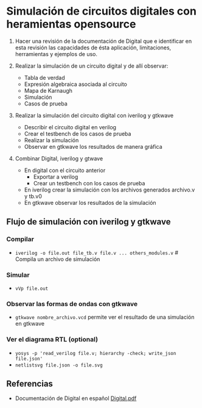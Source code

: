 # Simulación de circuitos digitales con heramientas opensource

1. Hacer una revisión de la documentación de Digital que e identificar en esta revisión
las capacidades de ésta aplicación, limitaciones, herramientas y ejemplos de uso.

2. Realizar la simulación de un circuito digital y de allí observar:
    * Tabla de verdad
    * Expresión algebraica asociada al circuito
    * Mapa de Karnaugh
    * Simulación
    * Casos de prueba

3. Realizar la simulación del circuito digital con iverilog y gtkwave
    * Describir el circuito digital en verilog
    * Crear el testbench de los casos de prueba
    * Realizar la simulación
    * Observar en gtkwave los resultados de manera gráfica


4. Combinar Digital, iverilog y gtwave
    * En digital con el circuito anterior
        * Exportar a verilog
        * Crear un testbench con los casos de prueba
    * En iverilog crear la simulación con los archivos generados archivo.v y tb.v0
    * En gtkwave observar los resultados de la simulación

## Flujo de simulación con iverilog y gtkwave

### Compilar

* `iverilog -o file.out file_tb.v file.v ... others_modules.v` # Compila un archivo de simulación

### Simular

* `vVp file.out`

### Observar las formas de ondas con gtkwave

* `gtkwave nombre_archivo.vcd` permite ver el resultado de una simulación en gtkwave

### Ver el diagrama RTL (optional)

* `yosys -p 'read_verilog file.v; hierarchy -check; write_json file.json'`
* `netlistsvg file.json -o file.svg`

## Referencias

* Documentación de Digital en español [Digital.pdf](https://github.com/hneemann/Digital/releases/download/v0.30/Doc_Espanol.pdf)
